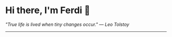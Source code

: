 <h1>Hi there, I'm Ferdi 👋</h1>

<p><em>
  "True life is lived when tiny changes occur." — Leo Tolstoy
</em></p>

---
